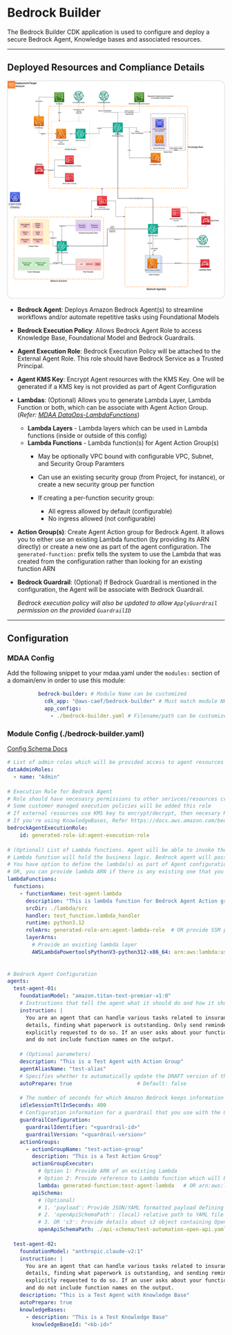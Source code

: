# Bedrock Builder

The Bedrock Builder CDK application is used to configure and deploy a secure Bedrock Agent, Knowledge bases and associated resources.

***

## Deployed Resources and Compliance Details

![bedrock-builder](../../../constructs/L3/ai/bedrock-builder-l3-construct/docs/bedrock-builder.png)

* **Bedrock Agent**: Deploys Amazon Bedrock Agent(s) to streamline workflows and/or automate repetitive tasks using Foundational Models
* **Bedrock Execution Policy**: Allows Bedrock Agent Role to access Knowledge Base, Foundational Model and Bedrock Guardrails.
* **Agent Execution Role**: Bedrock Execution Policy will be attached to the External Agent Role. This role should have Bedrock Service as a Trusted Principal. 
* **Agent KMS Key**: Encrypt Agent resources with the KMS Key. One will be generated if a KMS key is not provided as part of Agent Configuration
* **Lambdas**: (Optional) Allows you to generate Lambda Layer, Lambda Function or both, which can be associate with Agent Action Group. (*Refer: [MDAA DataOps-LambdaFunctions](../../dataops/dataops-lambda-app/README.md)*)
  * **Lambda Layers** - Lambda layers which can be used in Lambda functions (inside or outside of this config)
  * **Lambda Functions** - Lambda function(s) for Agent Action Group(s)
    * May be optionally VPC bound with configurable VPC, Subnet, and Security Group Paramters

    * Can use an existing security group (from Project, for instance), or create a new security group per function
    * If creating a per-function security group:

      * All egress allowed by default (configurable)
      * No ingress allowed (not configurable)
* **Action Group(s)**: Create Agent Action group for Bedrock Agent. It allows you to either use an existing Lambda function (by providing its ARN directly) or create a new one as part of the agent configuration. The `generated-function:` prefix tells the system to use the Lambda that was created from the configuration rather than looking for an existing function ARN

* **Bedrock Guardrail**: (Optional) If Bedrock Guardrail is mentioned in the configuration, the Agent will be associate with Bedrock Guardrail. 
  
  *Bedrock execution policy will also be updated to allow `ApplyGuardrail` permission on the provided `GuardrailID`*



***

## Configuration

### MDAA Config

Add the following snippet to your mdaa.yaml under the `modules:` section of a domain/env in order to use this module:

```yaml
          bedrock-builder: # Module Name can be customized
            cdk_app: "@aws-caef/bedrock-builder" # Must match module NPM package name
            app_configs:
              - ./bedrock-builder.yaml # Filename/path can be customized
```

### Module Config (./bedrock-builder.yaml)

[Config Schema Docs](SCHEMA.md)

```yaml
# List of admin roles which will be provided access to agent resources (like KMS/Bucket)
dataAdminRoles:
  - name: "Admin"

# Execution Role for Bedrock Agent
# Role should have necesasry permissions to other serivces/resources created outside of Agent Configuration
# Some customer managed execution policies will be added this role
# If external resources use KMS key to encrypt/decrypt, then necesary KMS key permissions should be provided to this role
# If you're using KnowledgeBases, Refer https://docs.aws.amazon.com/bedrock/latest/userguide/kb-permissions.html
bedrockAgentExecutionRole: 
    id: generated-role-id:agent-execution-role

# (Optional) List of Lambda functions. Agent will be able to invoke these functions based on the action group(s)
# Lambda function will hold the business logic. Bedrock agent will pass necessary parameters
# You have option to define the lambda(s) as part of Agent configuration, where these functions will be deployed before creating the Agent action groups.
# OR, you can provide lambda ARN if there is any existing one that you'd like the action group to use. 
lambdaFunctions:
  functions:
    - functionName: test-agent-lambda
      description: "This is lambda function for Bedrock Agent Action group: test-agent/test-action-group"
      srcDir: ./lambda/src
      handler: test_function.lambda_handler
      runtime: python3.12
      roleArn: generated-role-arn:agent-lambda-role  # OR provide SSM parameter like "ssm:/path/to/agent-lambda-role/arn"
      layerArns:
        # Provide an existing lambda layer
        AWSLambdaPowertoolsPythonV3-python312-x86_64: arn:aws:lambda:us-east-1:{{account}}:layer:AWSLambdaPowertoolsPythonV3-python312-x86_64:3


# Bedrock Agent Configuration
agents:
  test-agent-01:
    foundationModel: "amazon.titan-text-premier-v1:0"
    # Instructions that tell the agent what it should do and how it should interact with users
    instruction: |
      You are an agent that can handle various tasks related to insurance claims, including looking up claim 
      details, finding what paperwork is outstanding. Only send reminders if you have been 
      explicitly requested to do so. If an user asks about your functionality, provide guidance in natural language 
      and do not include function names on the output.

    # (Optional parameters)
    description: "This is a Test Agent with Action Group"
    agentAliasName: "test-alias"
    # Specifies whether to automatically update the DRAFT version of the agent after making changes to the agent
    autoPrepare: true                     # Default: false
    
    # The number of seconds for which Amazon Bedrock keeps information about a user's conversation with the agent
    idleSessionTtlInSeconds: 400
    # Configuration information for a guardrail that you use with the Converse operation
    guardrailConfiguration:
      guardrailIdentifier: "<guardrail-id>"
      guardrailVersion: "<guardrail-version>"
    actionGroups:
      - actionGroupName: "test-action-group"
        description: "This is a Test Action Group"
        actionGroupExecutor:
          # Option 1: Provide ARN of an existing Lambda
          # Option 2: Provide reference to Lambda function which will be generated via Configuration. refer them by generatedFunction:<function-name>
          lambda: generated-function:test-agent-lambda   # OR arn:aws:lambda:{{region}}:{{account}}:function:existing-lambda-function
        apiSchema: 
          # (Optional) 
          # 1. 'payload': Provide JSON/YAML formatted payload defining the OpenAPI schema for Action Group
          # 2. 'openApiSchemaPath': (local) relative path to YAML file
          # 3. OR 's3': Provide details about s3 object containing OpenAPI schema for Action Group
          openApiSchemaPath: ./api-schema/test-automation-open-api.yaml

  test-agent-02:
    foundationModel: "anthropic.claude-v2:1"
    instruction: |
      You are an agent that can handle various tasks related to insurance claims, including looking up claim 
      details, finding what paperwork is outstanding, and sending reminders. Only send reminders if you have been 
      explicitly requested to do so. If an user asks about your functionality, provide guidance in natural language 
      and do not include function names on the output.
    description: "This is a Test Agent with Knowledge Base"
    autoPrepare: true                     
    knowledgeBases:
      - description: "This is a Test Knowledge Base"
        knowledgeBaseId: "<kb-id>"        
```
